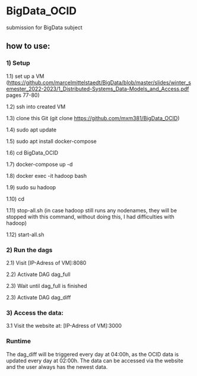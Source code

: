# BigData_OCID
submission for BigData subject

## how to use:

### 1) Setup

1.1) set up a VM (https://github.com/marcelmittelstaedt/BigData/blob/master/slides/winter_semester_2022-2023/1_Distributed-Systems_Data-Models_and_Access.pdf pages 77-80)

1.2) ssh into created VM

1.3) clone this Git (git clone https://github.com/mxm381/BigData_OCID)

1.4) sudo apt update

1.5) sudo apt install docker-compose

1.6) cd BigData_OCID

1.7) docker-compose up -d

1.8) docker exec -it hadoop bash

1.9) sudo su hadoop

1.10) cd

1.11) stop-all.sh (in case hadoop still runs any nodenames, they will be stopped with this command, without doing this, I had difficulties with hadoop)

1.12) start-all.sh

### 2) Run the dags

2.1) Visit [IP-Adress of VM]:8080

2.2) Activate DAG dag_full

2.3) Wait until dag_full is finished

2.3) Activate DAG dag_diff

### 3) Access the data: 

3.1 Visit the website at: [IP-Adress of VM]:3000


### Runtime

The dag_diff will be triggered every day at 04:00h, as the OCID data is updated every day at 02:00h.
The data can be accessed via the website and the user always has the newest data.

